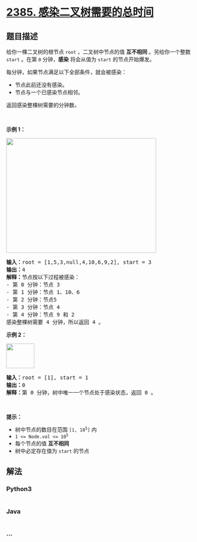 # [2385. 感染二叉树需要的总时间](https://leetcode-cn.com/problems/amount-of-time-for-binary-tree-to-be-infected)

## 题目描述

<!-- 这里写题目描述 -->

<p>给你一棵二叉树的根节点 <code>root</code> ，二叉树中节点的值 <strong>互不相同</strong> 。另给你一个整数 <code>start</code> 。在第 <code>0</code> 分钟，<strong>感染</strong> 将会从值为 <code>start</code> 的节点开始爆发。</p>

<p>每分钟，如果节点满足以下全部条件，就会被感染：</p>

<ul>
	<li>节点此前还没有感染。</li>
	<li>节点与一个已感染节点相邻。</li>
</ul>

<p>返回感染整棵树需要的分钟数<em>。</em></p>

<p>&nbsp;</p>

<p><strong>示例 1：</strong></p>
<img alt="" src="https://assets.leetcode.com/uploads/2022/06/25/image-20220625231744-1.png" style="width: 400px; height: 306px;">
<pre><strong>输入：</strong>root = [1,5,3,null,4,10,6,9,2], start = 3
<strong>输出：</strong>4
<strong>解释：</strong>节点按以下过程被感染：
- 第 0 分钟：节点 3
- 第 1 分钟：节点 1、10、6
- 第 2 分钟：节点5
- 第 3 分钟：节点 4
- 第 4 分钟：节点 9 和 2
感染整棵树需要 4 分钟，所以返回 4 。
</pre>

<p><strong>示例 2：</strong></p>
<img alt="" src="https://assets.leetcode.com/uploads/2022/06/25/image-20220625231812-2.png" style="width: 75px; height: 66px;">
<pre><strong>输入：</strong>root = [1], start = 1
<strong>输出：</strong>0
<strong>解释：</strong>第 0 分钟，树中唯一一个节点处于感染状态，返回 0 。
</pre>

<p>&nbsp;</p>

<p><strong>提示：</strong></p>

<ul>
	<li>树中节点的数目在范围 <code>[1, 10<sup>5</sup>]</code> 内</li>
	<li><code>1 &lt;= Node.val &lt;= 10<sup>5</sup></code></li>
	<li>每个节点的值 <strong>互不相同</strong></li>
	<li>树中必定存在值为 <code>start</code> 的节点</li>
</ul>


## 解法

<!-- 这里可写通用的实现逻辑 -->

<!-- tabs:start -->

### **Python3**

<!-- 这里可写当前语言的特殊实现逻辑 -->

```python

```

### **Java**

<!-- 这里可写当前语言的特殊实现逻辑 -->

```java

```

### **...**

```

```

<!-- tabs:end -->
